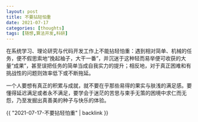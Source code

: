 ```yaml
---
layout: post
title: 不要拈轻怕重
date: 2021-07-17
categories: [thoughts]
tags: [随想,算法开发,科研]
---
```


在系统学习、理论研究与代码开发工作上不能拈轻怕重：遇到相对简单、机械的任务，便不假思索地“挽起袖子，大干一番”，并沉迷于这种轻而易举便可收获的大量“成果”，甚至误把任务的简单当成自我实力的提升；相反地，对于真正困难和有挑战性的问题则效率低下或不断拖延。

一个人要想有真正的积累与成就，就不要在乎那些易得的果实与肤浅的满足感。要懂得延迟满足或者永不满足，要学会于迷茫的苦思与束手无策的困境中求仁而无怨，乃至发掘出真善美的种子与快乐的体验。

{{ "2021-07-17-不要拈轻怕重" | backlink }}
